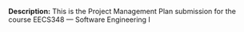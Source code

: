 **Description:**
This is the Project Management Plan submission for the course EECS348 — Software Engineering I
